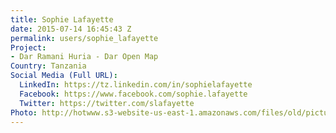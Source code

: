 ```yaml
---
title: Sophie Lafayette
date: 2015-07-14 16:45:43 Z
permalink: users/sophie_lafayette
Project:
- Dar Ramani Huria - Dar Open Map
Country: Tanzania
Social Media (Full URL):
  LinkedIn: https://tz.linkedin.com/in/sophielafayette
  Facebook: https://www.facebook.com/sophie.lafayette
  Twitter: https://twitter.com/slafayette
Photo: http://hotwww.s3-website-us-east-1.amazonaws.com/files/old/pictures/picture-311-1437125294.jpg
---
```


